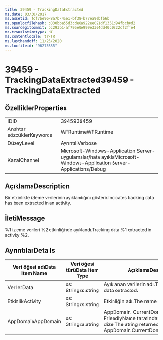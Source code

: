 ```yaml
---
title: 39459 - TrackingDataExtracted
ms.date: 03/30/2017
ms.assetid: fcf7be96-8a7b-4ae1-bf38-b77ea9ebfb6b
ms.openlocfilehash: c830bba55d3cde8a922ee021df1351d94fbcb8d2
ms.sourcegitcommit: bc293b14af795e0e999e3304dd40c0222cf2ffe4
ms.translationtype: MT
ms.contentlocale: tr-TR
ms.lasthandoff: 11/26/2020
ms.locfileid: "96275885"
---
```

# <a name="39459---trackingdataextracted"></a><span data-ttu-id="7c438-102">39459 - TrackingDataExtracted</span><span class="sxs-lookup"><span data-stu-id="7c438-102">39459 - TrackingDataExtracted</span></span>

## <a name="properties"></a><span data-ttu-id="7c438-103">Özellikler</span><span class="sxs-lookup"><span data-stu-id="7c438-103">Properties</span></span>  
  
|||  
|-|-|  
|<span data-ttu-id="7c438-104">ID</span><span class="sxs-lookup"><span data-stu-id="7c438-104">ID</span></span>|<span data-ttu-id="7c438-105">39459</span><span class="sxs-lookup"><span data-stu-id="7c438-105">39459</span></span>|  
|<span data-ttu-id="7c438-106">Anahtar sözcükler</span><span class="sxs-lookup"><span data-stu-id="7c438-106">Keywords</span></span>|<span data-ttu-id="7c438-107">WFRuntime</span><span class="sxs-lookup"><span data-stu-id="7c438-107">WFRuntime</span></span>|  
|<span data-ttu-id="7c438-108">Düzey</span><span class="sxs-lookup"><span data-stu-id="7c438-108">Level</span></span>|<span data-ttu-id="7c438-109">Ayrıntılı</span><span class="sxs-lookup"><span data-stu-id="7c438-109">Verbose</span></span>|  
|<span data-ttu-id="7c438-110">Kanal</span><span class="sxs-lookup"><span data-stu-id="7c438-110">Channel</span></span>|<span data-ttu-id="7c438-111">Microsoft-Windows-Application Server-uygulamalar/hata ayıkla</span><span class="sxs-lookup"><span data-stu-id="7c438-111">Microsoft-Windows-Application Server-Applications/Debug</span></span>|  
  
## <a name="description"></a><span data-ttu-id="7c438-112">Açıklama</span><span class="sxs-lookup"><span data-stu-id="7c438-112">Description</span></span>  

 <span data-ttu-id="7c438-113">Bir etkinlikte izleme verilerinin ayıklandığını gösterir.</span><span class="sxs-lookup"><span data-stu-id="7c438-113">Indicates tracking data has been extracted in an activity.</span></span>  
  
## <a name="message"></a><span data-ttu-id="7c438-114">İleti</span><span class="sxs-lookup"><span data-stu-id="7c438-114">Message</span></span>  

 <span data-ttu-id="7c438-115">%1 izleme verileri %2 etkinliğinde ayıklandı.</span><span class="sxs-lookup"><span data-stu-id="7c438-115">Tracking data %1 extracted in activity %2.</span></span>  
  
## <a name="details"></a><span data-ttu-id="7c438-116">Ayrıntılar</span><span class="sxs-lookup"><span data-stu-id="7c438-116">Details</span></span>  
  
|<span data-ttu-id="7c438-117">Veri öğesi adı</span><span class="sxs-lookup"><span data-stu-id="7c438-117">Data Item Name</span></span>|<span data-ttu-id="7c438-118">Veri öğesi türü</span><span class="sxs-lookup"><span data-stu-id="7c438-118">Data Item Type</span></span>|<span data-ttu-id="7c438-119">Açıklama</span><span class="sxs-lookup"><span data-stu-id="7c438-119">Description</span></span>|  
|--------------------|--------------------|-----------------|  
|<span data-ttu-id="7c438-120">Veriler</span><span class="sxs-lookup"><span data-stu-id="7c438-120">Data</span></span>|<span data-ttu-id="7c438-121">xs: String</span><span class="sxs-lookup"><span data-stu-id="7c438-121">xs:string</span></span>|<span data-ttu-id="7c438-122">Ayıklanan verilerin adı.</span><span class="sxs-lookup"><span data-stu-id="7c438-122">The name of the data extracted.</span></span>|  
|<span data-ttu-id="7c438-123">Etkinlik</span><span class="sxs-lookup"><span data-stu-id="7c438-123">Activity</span></span>|<span data-ttu-id="7c438-124">xs: String</span><span class="sxs-lookup"><span data-stu-id="7c438-124">xs:string</span></span>|<span data-ttu-id="7c438-125">Etkinliğin adı.</span><span class="sxs-lookup"><span data-stu-id="7c438-125">The name of the activity.</span></span>|  
|<span data-ttu-id="7c438-126">AppDomain</span><span class="sxs-lookup"><span data-stu-id="7c438-126">AppDomain</span></span>|<span data-ttu-id="7c438-127">xs: String</span><span class="sxs-lookup"><span data-stu-id="7c438-127">xs:string</span></span>|<span data-ttu-id="7c438-128">AppDomain. CurrentDomain. FriendlyName tarafından döndürülen dize.</span><span class="sxs-lookup"><span data-stu-id="7c438-128">The string returned by AppDomain.CurrentDomain.FriendlyName.</span></span>|
